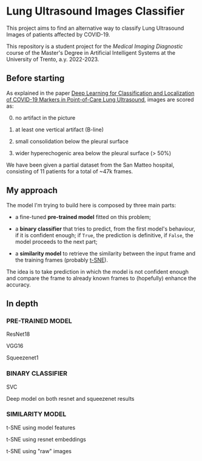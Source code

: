 # Lung Ultrasound Images Classifier

This project aims to find an alternative way to classify Lung Ultrasound Images of patients affected by COVID-19.

This repository is a student project for the _Medical Imaging Diagnostic_ course of the Master's Degree in Artificial Intelligent Systems at the University of Trento, a.y. 2022-2023.

## Before starting

As explained in the paper [Deep Learning for Classification and Localization of COVID-19 Markers in Point-of-Care Lung Ultrasound](https://ieeexplore.ieee.org/document/9093068), images are scored as:

0. no artifact in the picture

1. at least one vertical artifact (B-line)

2. small consolidation below the pleural surface

3. wider hyperechogenic area below the pleural surface (> 50%)

We have been given a partial dataset from the San Matteo hospital, consisting of 11 patients for a total of ~47k frames.

## My approach

The model I'm trying to build here is composed by three main parts:

- a fine-tuned **pre-trained model** fitted on this problem;

- a **binary classifier** that tries to predict, from the first model's behaviour, if it is confident enough; if `True`, the prediction is definitive, if `False`, the model proceeds to the next part;

- a **similarity model** to retrieve the similarity between the input frame and the training frames (probably [t-SNE](https://towardsdatascience.com/visualizing-feature-vectors-embeddings-using-pca-and-t-sne-ef157cea3a42#:~:text=t%2DSNE%20is%20a%20powerful,parameters%20that%20can%20be%20tweaked)).

The idea is to take prediction in which the model is not confident enough and compare the frame to already known frames to (hopefully) enhance the accuracy.

## In depth

### PRE-TRAINED MODEL

ResNet18

VGG16

Squeezenet1

### BINARY CLASSIFIER

SVC

Deep model on both resnet and squeezenet results

### SIMILARITY MODEL

t-SNE using model features

t-SNE using resnet embeddings

t-SNE using "raw" images

